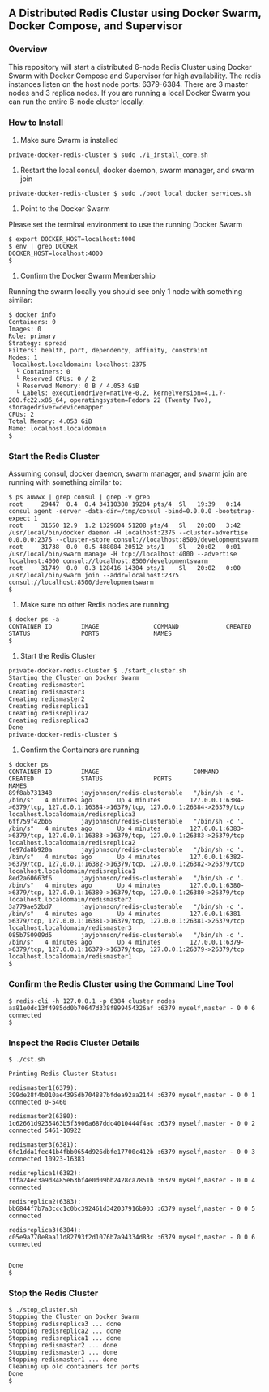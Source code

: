 ## A Distributed Redis Cluster using Docker Swarm, Docker Compose, and Supervisor

### Overview

This repository will start a distributed 6-node Redis Cluster using Docker Swarm with Docker Compose and Supervisor for high availability. The redis instances listen on the host node ports: 6379-6384. There are 3 master nodes and 3 replica nodes. If you are running a local Docker Swarm you can run the entire 6-node cluster locally.

### How to Install

1. Make sure Swarm is installed 

  ```
  private-docker-redis-cluster $ sudo ./1_install_core.sh
  ```

1. Restart the local consul, docker daemon, swarm manager, and swarm join

  ```
  private-docker-redis-cluster $ sudo ./boot_local_docker_services.sh
  ``` 

1. Point to the Docker Swarm

  Please set the terminal environment to use the running Docker Swarm 
  
  ```
  $ export DOCKER_HOST=localhost:4000
  $ env | grep DOCKER
  DOCKER_HOST=localhost:4000
  $
  ```

1. Confirm the Docker Swarm Membership

  Running the swarm locally you should see only 1 node with something similar:

  ```
  $ docker info
  Containers: 0
  Images: 0
  Role: primary
  Strategy: spread
  Filters: health, port, dependency, affinity, constraint
  Nodes: 1
   localhost.localdomain: localhost:2375
    └ Containers: 0
    └ Reserved CPUs: 0 / 2
    └ Reserved Memory: 0 B / 4.053 GiB
    └ Labels: executiondriver=native-0.2, kernelversion=4.1.7-200.fc22.x86_64, operatingsystem=Fedora 22 (Twenty Two), storagedriver=devicemapper
  CPUs: 2
  Total Memory: 4.053 GiB
  Name: localhost.localdomain
  $
  ```

### Start the Redis Cluster 

Assuming consul, docker daemon, swarm manager, and swarm join are running with something similar to:

```
$ ps auwwx | grep consul | grep -v grep
root     29447  0.4  0.4 34110388 19204 pts/4  Sl   19:39   0:14 consul agent -server -data-dir=/tmp/consul -bind=0.0.0.0 -bootstrap-expect 1
root     31650 12.9  1.2 1329604 51208 pts/4   Sl   20:00   3:42 /usr/local/bin/docker daemon -H localhost:2375 --cluster-advertise 0.0.0.0:2375 --cluster-store consul://localhost:8500/developmentswarm
root     31738  0.0  0.5 488084 20512 pts/1    Sl   20:02   0:01 /usr/local/bin/swarm manage -H tcp://localhost:4000 --advertise localhost:4000 consul://localhost:8500/developmentswarm
root     31749  0.0  0.3 128416 14304 pts/1    Sl   20:02   0:00 /usr/local/bin/swarm join --addr=localhost:2375 consul://localhost:8500/developmentswarm
$
```
 
1. Make sure no other Redis nodes are running

  ```
  $ docker ps -a
  CONTAINER ID        IMAGE               COMMAND             CREATED             STATUS              PORTS               NAMES
  $ 
  ```

1. Start the Redis Cluster

  ```
  private-docker-redis-cluster $ ./start_cluster.sh 
  Starting the Cluster on Docker Swarm
  Creating redismaster1
  Creating redismaster3
  Creating redismaster2
  Creating redisreplica1
  Creating redisreplica2
  Creating redisreplica3
  Done
  private-docker-redis-cluster $
  ```

1. Confirm the Containers are running

  ```
  $ docker ps
  CONTAINER ID        IMAGE                          COMMAND                  CREATED             STATUS              PORTS                                                                              NAMES
  89f8ab731348        jayjohnson/redis-clusterable   "/bin/sh -c '. /bin/s"   4 minutes ago       Up 4 minutes        127.0.0.1:6384->6379/tcp, 127.0.0.1:16384->16379/tcp, 127.0.0.1:26384->26379/tcp   localhost.localdomain/redisreplica3
  6ff759f42bb6        jayjohnson/redis-clusterable   "/bin/sh -c '. /bin/s"   4 minutes ago       Up 4 minutes        127.0.0.1:6383->6379/tcp, 127.0.0.1:16383->16379/tcp, 127.0.0.1:26383->26379/tcp   localhost.localdomain/redisreplica2
  fe97da8b920a        jayjohnson/redis-clusterable   "/bin/sh -c '. /bin/s"   4 minutes ago       Up 4 minutes        127.0.0.1:6382->6379/tcp, 127.0.0.1:16382->16379/tcp, 127.0.0.1:26382->26379/tcp   localhost.localdomain/redisreplica1
  8ed2a60663f6        jayjohnson/redis-clusterable   "/bin/sh -c '. /bin/s"   4 minutes ago       Up 4 minutes        127.0.0.1:6380->6379/tcp, 127.0.0.1:16380->16379/tcp, 127.0.0.1:26380->26379/tcp   localhost.localdomain/redismaster2
  3a779ae52bd7        jayjohnson/redis-clusterable   "/bin/sh -c '. /bin/s"   4 minutes ago       Up 4 minutes        127.0.0.1:6381->6379/tcp, 127.0.0.1:16381->16379/tcp, 127.0.0.1:26381->26379/tcp   localhost.localdomain/redismaster3
  085b750909d5        jayjohnson/redis-clusterable   "/bin/sh -c '. /bin/s"   4 minutes ago       Up 4 minutes        127.0.0.1:6379->6379/tcp, 127.0.0.1:16379->16379/tcp, 127.0.0.1:26379->26379/tcp   localhost.localdomain/redismaster1
  $
  ```

### Confirm the Redis Cluster using the Command Line Tool


```
$ redis-cli -h 127.0.0.1 -p 6384 cluster nodes
aa81e0dc13f4985dd0b70647d338f899454326af :6379 myself,master - 0 0 6 connected
$ 
```

### Inspect the Redis Cluster Details

```
$ ./cst.sh 

Printing Redis Cluster Status:

redismaster1(6379):
399de28f4b010ae4395db704887bfdea92aa2144 :6379 myself,master - 0 0 1 connected 0-5460

redismaster2(6380):
1c62661d9235463b5f3906a687ddc4010444f4ac :6379 myself,master - 0 0 2 connected 5461-10922

redismaster3(6381):
6fc1dda1fec41b4fbb0654d926dbfe17700c412b :6379 myself,master - 0 0 3 connected 10923-16383

redisreplica1(6382):
fffa24ec3a9d8485e63bf4e0d09bb2428ca7851b :6379 myself,master - 0 0 4 connected

redisreplica2(6383):
bb6844f7b7a3ccc1c0bc392461d342037916b903 :6379 myself,master - 0 0 5 connected

redisreplica3(6384):
c05e9a770e8aa11d82793f2d1076b7a94334d83c :6379 myself,master - 0 0 6 connected


Done
$
```

### Stop the Redis Cluster

```
$ ./stop_cluster.sh 
Stopping the Cluster on Docker Swarm
Stopping redisreplica3 ... done
Stopping redisreplica2 ... done
Stopping redisreplica1 ... done
Stopping redismaster2 ... done
Stopping redismaster3 ... done
Stopping redismaster1 ... done
Cleaning up old containers for ports
Done
$
```

